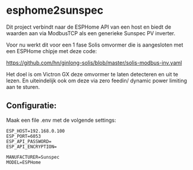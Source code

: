 # esphome2sunspec

Dit project verbindt naar de ESPHome API van een host
en biedt de waarden aan via ModbusTCP als een generieke
Sunspec PV inverter.

Voor nu werkt dit voor een 1 fase Solis omvormer die is aangesloten
met een ESPHome chipje met deze code:

https://github.com/hn/ginlong-solis/blob/master/solis-modbus-inv.yaml

Het doel is om Victron GX deze omvormer te laten detecteren
en uit te lezen.
En uiteindelijk ook om deze via zero feedin/ dynamic power limiting
aan te sturen.


## Configuratie:

Maak een file .env met de volgende settings:

```
ESP_HOST=192.168.0.100
ESP_PORT=6053
ESP_API_PASSWORD=
ESP_API_ENCRYPTION=

MANUFACTURER=Sunspec
MODEL=ESPHome
```
